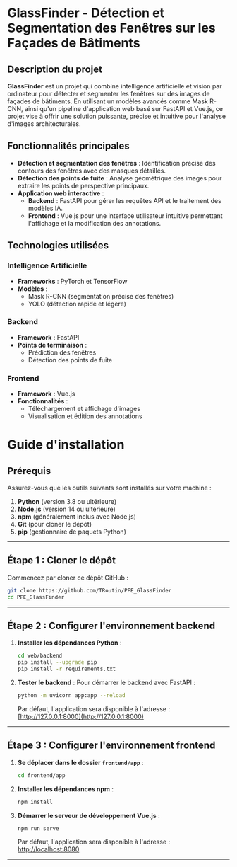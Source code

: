 # GlassFinder - Détection et Segmentation des Fenêtres sur les Façades de Bâtiments

## Description du projet
**GlassFinder** est un projet qui combine intelligence artificielle et vision par ordinateur pour détecter et segmenter les fenêtres sur des images de façades de bâtiments. En utilisant un modèles avancés comme Mask R-CNN, ainsi qu'un pipeline d'application web basé sur FastAPI et Vue.js, ce projet vise à offrir une solution puissante, précise et intuitive pour l'analyse d'images architecturales.

## Fonctionnalités principales
- **Détection et segmentation des fenêtres** : Identification précise des contours des fenêtres avec des masques détaillés.
- **Détection des points de fuite** : Analyse géométrique des images pour extraire les points de perspective principaux.
- **Application web interactive** : 
  - **Backend** : FastAPI pour gérer les requêtes API et le traitement des modèles IA.
  - **Frontend** : Vue.js pour une interface utilisateur intuitive permettant l'affichage et la modification des annotations.

## Technologies utilisées
### Intelligence Artificielle
- **Frameworks** : PyTorch et TensorFlow
- **Modèles** :
  - Mask R-CNN (segmentation précise des fenêtres)
  - YOLO (détection rapide et légère)

### Backend
- **Framework** : FastAPI
- **Points de terminaison** :
  - Prédiction des fenêtres
  - Détection des points de fuite

### Frontend
- **Framework** : Vue.js
- **Fonctionnalités** :
  - Téléchargement et affichage d'images
  - Visualisation et édition des annotations
 
# Guide d'installation

## Prérequis
Assurez-vous que les outils suivants sont installés sur votre machine :
1. **Python** (version 3.8 ou ultérieure)
2. **Node.js** (version 14 ou ultérieure)
3. **npm** (généralement inclus avec Node.js)
4. **Git** (pour cloner le dépôt)
5. **pip** (gestionnaire de paquets Python)

---

## Étape 1 : Cloner le dépôt
Commencez par cloner ce dépôt GitHub :
```bash
git clone https://github.com/TRoutin/PFE_GlassFinder
cd PFE_GlassFinder
```

---

## Étape 2 : Configurer l'environnement backend

1. **Installer les dépendances Python** :
   ```bash
   cd web/backend
   pip install --upgrade pip
   pip install -r requirements.txt
   ```

2. **Tester le backend** :
   Pour démarrer le backend avec FastAPI :
   ```bash
   python -m uvicorn app:app --reload
   ```
   Par défaut, l'application sera disponible à l'adresse : [http://127.0.0.1:8000](http://127.0.0.1:8000)

---

## Étape 3 : Configurer l'environnement frontend

1. **Se déplacer dans le dossier `frontend/app`** :
   ```bash
   cd frontend/app
   ```

2. **Installer les dépendances npm** :
   ```bash
   npm install
   ```

3. **Démarrer le serveur de développement Vue.js** :
   ```bash
   npm run serve
   ```
   Par défaut, l'application sera disponible à l'adresse : [http://localhost:8080](http://localhost:8080)

---
